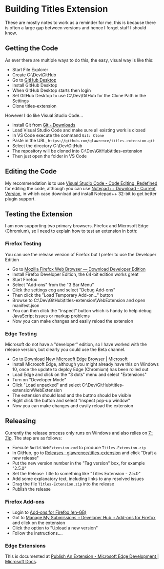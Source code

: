 # Building Titles Extension
These are mostly notes to work as a reminder for me, this is because there is often a large gap between versions and hence I forget stuff I should know.

## Getting the Code
As ever there are multiple ways to do this, the easy, visual way is like this:

* Start File Explorer
* Create C:\Dev\GitHub
* Go to [GitHub Desktop](https://desktop.github.com/)
* Install GitHub Desktop
* When GitHub Desktop starts then login
* Set GitHub Desktop to use C:\Dev\GitHub for the Clone Path in the Settings
* Clone titles-extension

However I do like Visual Studio Code...

* Install Git from [Git - Downloads](https://git-scm.com/downloads)
* Load Visual Studio Code and make sure all existing work is closed
* In VS Code execute the command `Git: Clone`
* Paste in the URL, `https://github.com/glawrence/titles-extension.git`
* Select the directory C:\Dev\GitHub
* The repository will be cloned into C:\Dev\GitHub\titles-extension
* Then just open the folder in VS Code

## Editing the Code
My recommendation is to use [Visual Studio Code - Code Editing. Redefined](https://code.visualstudio.com/) for editing the code, although you can use [Notepad++ Download - Current Version](https://notepad-plus-plus.org/download/), in which case download and install Notepad++ 32-bit to get better plugin support.

## Testing the Extension
I am now supporting two primary browsers. Firefox and Microsoft Edge (Chromium), so I need to explain how to test an extension in both:

### Firefox Testing
You can use the release version of Firefox but I prefer to use the Developer Edition

* Go to [Mozilla Firefox Web Browser — Download Developer Edition](https://www.mozilla.org/firefox/all/#product-desktop-developer)
* Install Firefox Developer Edition, the 64-bit edition works great
* Start Firefox
* Select "Add-ons" from the "3 Bar Menu"
* Click the settings cog and select "Debug Add-ons"
* Then click the "Load Temporary Add-on..." button
* Browse to C:\Dev\GitHub\titles-extension\WebExtension and open manifest.json
* You can then click the "Inspect" button which is handy to help debug JavaScript issues or markup problems
* Now you can make changes and easily reload the extension

### Edge Testing
Microsoft do not have a "developer" edition, so I have worked with the release version, but clearly you could use the Beta channel.

* Go to [Download New Microsoft Edge Browser | Microsoft](https://www.microsoft.com/edge/)
* Install Microsoft Edge, although you might already have this on Windows 10, once the update to deploy Edge (Chromium) has been rolled out
* Load Edge and click on the "3 dots" menu and select "Extensions"
* Turn on "Developer Mode"
* Click "Load unpacked" and select C:\Dev\GitHub\titles-extension\WebExtension
* The extension should load and the buttno should be visible
* Right click the button and select "Inspect pop-up window"
* Now you can make changes and easily reload the extension

## Releasing
Currently the release process only runs on Windows and also relies on [7-Zip](https://www.7-zip.org/). The step are as follows:

* Execute `Build-WebExtension.cmd` to produce `Titles-Extension.zip`
* In GitHub, go to [Releases · glawrence/titles-extension](https://github.com/glawrence/titles-extension/releases) and click "Draft a new release"
* Put the new version number in the "Tag version" box, for example "2.5.0"
* Set the Release Title to something like "Titles Extension - 2.5.0"
* Add some explanatory text, including links to any resolved issues
* Drag the file `Titles-Extension.zip` into the release
* Publish the release

### Firefox Add-ons
* Login to [Add-ons for Firefox (en-GB)](https://addons.mozilla.org/en-GB/firefox/)
* Got to [Manage My Submissions :: Developer Hub :: Add-ons for Firefox](https://addons.mozilla.org/en-GB/developers/addons) and click on the extension
* Click the option to "Upload a new version"
* Follow the instructions....

### Edge Extensions
This is documented at  [Publish An Extension - Microsoft Edge Development | Microsoft Docs](https://docs.microsoft.com/en-us/microsoft-edge/extensions-chromium/publish/publish-extension).